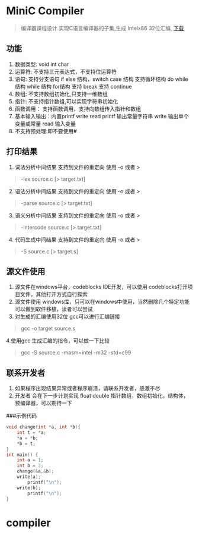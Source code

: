 # MiniC Compiler
> 编译器课程设计 实现C语言编译器的子集,生成 Intelx86 32位汇编,
[下载](http://baidu.com)
## 功能
1. 数据类型: void int char
2. 运算符: 不支持三元表达式，不支持位运算符
3. 语句: 支持分支语句 if else 结构，switch case 结构
        支持循环结构 do while结构 while 结构 for结构
        支持 break 支持 continue
4. 数组: 不支持数组初始化,只支持一维数组
5. 指针: 不支持指针数组,可以实现字符串初始化
6. 函数调用： 支持函数调用，支持向数组传入指针和数组
7. 基本输入输出：内置printf write read
        printf 输出常量字符串
        write 输出单个变量或常量
        read 输入变量
8. 不支持预处理:即不要使用#
## 打印结果
1. 词法分析中间结果 支持到文件的重定向 使用 -o 或者 >
> -lex source.c [> target.txt]
2. 语法分析中间结果 支持到文件的重定向 使用 -o 或者 >
> -parse source.c [> target.txt]
3. 语义分析中间结果 支持到文件的重定向 使用 -o 或者 >
> -intercode source.c [> target.txt]
4. 代码生成中间结果 支持到文件的重定向 使用 -o 或者 >
> -S source.c [> target.s]
## 源文件使用
1. 源文件在windows平台，codeblocks IDE开发，可以使用        codeblocks打开项目文件，其他打开方式自行探索
2. 源文件使用 windows库，只可以在windows中使用，当然删除几个特定功能可以做到软件移植，读者可以尝试
3. 对生成的汇编使用32位 gcc可以进行汇编链接
> gcc -o target source.s

4.使用gcc 生成汇编的指令，可以做一下比较
> gcc -S source.c -masm=intel -m32 -std=c99
## 联系开发者
1. 如果程序出现结果异常或者程序崩溃，请联系开发者，感激不尽
2. 开发者 会在下一步计划实现 float double 指针数组，数组初始化，结构体，预编译器，可以期待一下

###示例代码
```c
void change(int *a, int *b){
	int t = *a;
	*a = *b;
	*b = t;
}
int main() {
	int a = 1;
	int b = 3;
	change(&a,&b);
	write(a);
        printf("\n");
	write(b);
        printf("\n");
}

```


# compiler

